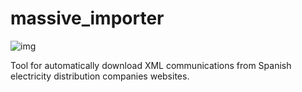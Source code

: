 # massive_importer
![img](https://travis-ci.org/Som-Energia/massive_importer.svg?branch=master)

Tool for automatically download XML communications from Spanish electricity distribution companies websites.
